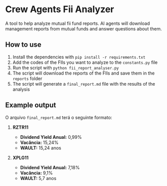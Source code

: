 # Crew Agents Fii Analyzer

A tool to help analyze mutual fii fund reports.
AI agents will download management reports from mutual funds and answer questions about them.

## How to use

1. Install the dependencies with `pip install -r requirements.txt`
2. Add the codes of the FIIs you want to analyze to the `constants.py` file
3. Run the script with `python fii_report_analyser.py`
4. The script will download the reports of the FIIs and save them in the `reports` folder
5. The script will generate a `final_report.md` file with the results of the analysis

## Example output

O arquivo `final_report.md` terá o seguinte formato:

1. **RZTR11**
   - **Dividend Yield Anual:** 0,99%
   - **Vacância:** 15,24%
   - **WAULT:** 15,24 anos

2. **XPLG11**
   - **Dividend Yield Anual:** 7,18%
   - **Vacância:** 9,1%
   - **WAULT:** 5,7 anos
